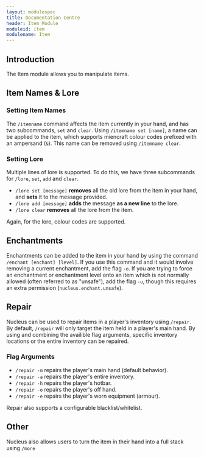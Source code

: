 ```yaml
---
layout: modulespec
title: Documentation Centre
header: Item Module
moduleid: item
modulename: Item
---
```


## Introduction

The Item module allows you to manipulate items.

## Item Names & Lore

### Setting Item Names

The `/itemname` command affects the item currently in your hand, and has two subcommands, `set` and `clear`. Using
`/itemname set [name]`, a name can be applied to the item, which supports miencraft colour codes prefixed with an
ampersand (`&`). This name can be removed using `/itemname clear`.

### Setting Lore

Multiple lines of lore is supported. To do this, we have three subcommands for `/lore`, `set`, `add` and `clear`.

* `/lore set [message]` **removes** all the old lore from the item in your hand, and **sets** it to the message provided.
* `/lore add [message]` **adds** the message **as a new line** to the lore.
* `/lore clear` **removes** all the lore from the item.

Again, for the lore, colour codes are supported.

## Enchantments

Enchantments can be added to the item in your hand by using the command `/enchant [enchant] [level]`. If you use this command
and it would involve removing a current enchantment, add the flag `-o`. If you are trying to force an enchantment or
enchantment level onto an item which is not normally allowed (often referred to as "unsafe"), add the flag `-u`, though
this requires an extra permission (`nucleus.enchant.unsafe`).

## Repair

Nucleus can be used to repair items in a player's inventory using `/repair`. By default, `/repair` will only target the item held in a player's main hand. By using and combining the availible flag arguments, specific inventory locations or the entire inventory can be repaired.

### Flag Arguments

* `/repair -m` repairs the player's main hand (default behavior).
* `/repair -a` repairs the player's entire inventory.
* `/repair -h` repairs the player's hotbar.
* `/repair -o` repairs the player's off hand.
* `/repair -e` repairs the player's worn equipment (armour).

Repair also supports a configurable blacklist/whitelist.

## Other

Nucleus also allows users to turn the item in their hand into a full stack using `/more`
